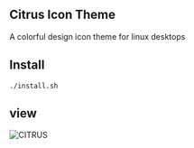 ## Citrus Icon Theme
A colorful design icon theme for linux desktops

## Install

`./install.sh`

## view
![CITRUS](../master/view.png?raw=true)

